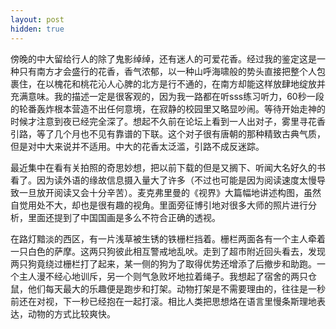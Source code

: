 ```yaml
---
layout: post
hidden: true
---
```

傍晚的中大留给行人的除了鬼影绰绰，还有迷人的可爱花香。经过我的鉴定这是一种只有南方才会盛行的花香，香气浓郁，以一种山呼海啸般的势头直接把整个人包裹住，在以槐花和桃花沁人心脾的北方是行不通的，在南方却能这样放肆地绽放并充满意味。我的描述一定是很客观的，因为我一路都在听sss练习听力，60秒一段的轮番轰炸根本营造不出任何意境，在寂静的校园里又略显吵闹。等待开始走神的时候才注意到夜已经完全深了。想起不久前在论坛上看到一人出对子，雾里寻花香引路，等了几个月也不见有靠谱的下联。这个对子很有唐朝的那种精致古典气质，但是对中大来说并不适用。中大的花香太泛滥，引路不成反迷踪。

最近集中在看有关拍照的奇思妙想，把以前下载的但是又搁下、听闻大名好久的书看了。因为读外语的缘故信息摄入量大了许多（不过也可能是因为阅读速度太慢导致一旦放开阅读又会十分辛苦）。麦克弗里曼的《视界》大篇幅地讲述构图，虽然自觉用处不大，却也是很有趣的视角。里面旁征博引地对很多大师的照片进行分析，里面还提到了中国国画是多么不符合正确的透视。

在路灯黯淡的西区，有一片浅草被生锈的铁栅栏挡着。栅栏两面各有一个主人牵着一只白色的萨摩。这两只狗彼此相互警戒地乱吠。走到了超市附近回头看去，发现两只狗竟绕过栅栏打了起来，某一侧的狗为了取得优势还增添了后撤步和助跑。一个主人漫不经心地训斥，另一个则气急败坏地拉着绳子。我想起了宿舍的两只仓鼠，他们每天最大的乐趣便是跑步和打架。动物打架是不需要理由的，往往是一秒前还在对视，下一秒已经抱在一起打滚。相比人类把思想烙在语言里慢条斯理地表达，动物的方式比较爽快。